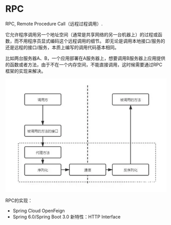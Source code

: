 # RPC

RPC, Remote Procedure Call（远程过程调用）.

它允许程序调用另一个地址空间（通常是共享网络的另一台机器上）的过程或函数，而不用程序员显式编码这个远程调用的细节。 即无论是调用本地接口/服务的还是远程的接口/服务，本质上编写的调用代码基本相同。

比如两台服务器A、B，一个应用部署在A服务器上，想要调用B服务器上应用提供的函数或者方法，由于不在一个内存空间，不能直接调用，这时候需要通过RPC框架的实现来解决。

![img.png](doc/image/rpc.png)

RPC的实现：

- Spring Cloud OpenFeign
- Spring 6.0/Spring Boot 3.0 新特性：HTTP Interface
